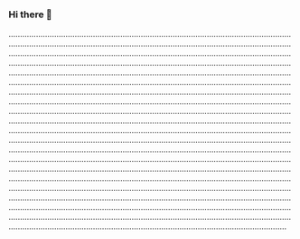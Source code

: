 ### Hi there 👋

..........................................................................................................................................................................................................................................................................................................................................................................................................................................................................................................................................................................................................................................................................................................................................................................................................................................................................................................................................................................................................................................................................................................................................................................................................................................................................................................................................................................................................................................................................................................................................................................................................................................................................................................................................................................................................................................................................................................................................................................................................................................................................................................................................................................................................................................................................................................................................................................................................................................................................................................................................................................................................................................................................................................